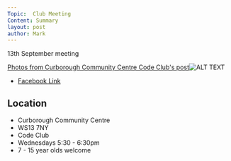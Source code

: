 ```yaml
---
Topic:  Club Meeting
Content: Summary
layout: post
author: Mark
---
```

13th September meeting

[Photos from Curborough Community Centre Code Club's post](https://www.facebook.com/720665616418529/posts/596868705464888)![ALT TEXT](https://scontent.fbhx6-1.fna.fbcdn.net/v/t39.30808-6/308135095_596868762131549_2265435029771537007_n.jpg?stp=cp1_dst-jpg_p720x720&_nc_cat=102&ccb=1-7&_nc_sid=5614bc&_nc_ohc=iANWiDp6_KAAX82Mo6q&_nc_ht=scontent.fbhx6-1.fna&edm=AKK4YLsEAAAA&oh=00_AfBoZH9UG32GMb-ne81JgxH428VxyA9WLNpUEKc4BImzpg&oe=652AF04C)

* [Facebook Link](https://www.facebook.com/720665616418529/posts/596868705464888)

## Location

* Curborough Community Centre
* WS13 7NY
* Code Club
* Wednesdays 5:30 - 6:30pm
* 7 - 15 year olds welcome

